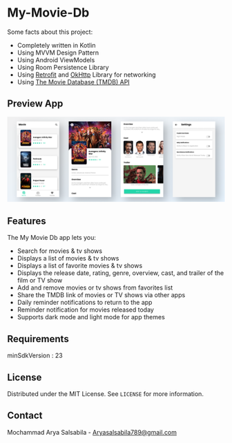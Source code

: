 # My-Movie-Db

Some facts about this project:

- Completely written in Kotlin
- Using MVVM Design Pattern
- Using Android ViewModels
- Using Room Persistence Library
- Using [Retrofit](https://square.github.io/retrofit/) and [OkHttp](https://square.github.io/okhttp/) Library for networking
- Using [The Movie Database (TMDB) API](https://www.themoviedb.org/documentation/api)

## Preview App

![](MyMovieDbPreview.png)

## Features

The My Movie Db app lets you:
- Search for movies & tv shows
- Displays a list of movies & tv shows
- Displays a list of favorite movies & tv shows
- Displays the release date, rating, genre, overview, cast, and trailer of the film or TV show
- Add and remove movies or tv shows from favorites list
- Share the TMDB link of movies or TV shows via other apps
- Daily reminder notifications to return to the app
- Reminder notification for movies released today
- Supports dark mode and light mode for app themes

## Requirements

minSdkVersion : 23

## License

Distributed under the MIT License. See `LICENSE` for more information.

## Contact

Mochammad Arya Salsabila - Aryasalsabila789@gmail.com
